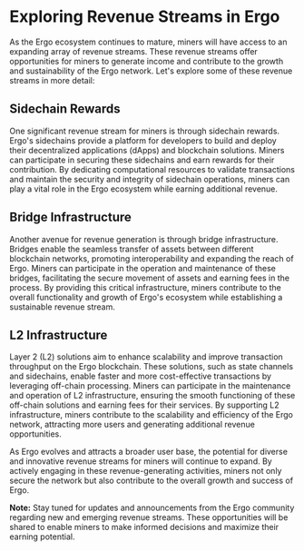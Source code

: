 # Exploring Revenue Streams in Ergo

As the Ergo ecosystem continues to mature, miners will have access to an expanding array of revenue streams. These revenue streams offer opportunities for miners to generate income and contribute to the growth and sustainability of the Ergo network. Let's explore some of these revenue streams in more detail:

## Sidechain Rewards

One significant revenue stream for miners is through sidechain rewards. Ergo's sidechains provide a platform for developers to build and deploy their decentralized applications (dApps) and blockchain solutions. Miners can participate in securing these sidechains and earn rewards for their contribution. By dedicating computational resources to validate transactions and maintain the security and integrity of sidechain operations, miners can play a vital role in the Ergo ecosystem while earning additional revenue.

## Bridge Infrastructure

Another avenue for revenue generation is through bridge infrastructure. Bridges enable the seamless transfer of assets between different blockchain networks, promoting interoperability and expanding the reach of Ergo. Miners can participate in the operation and maintenance of these bridges, facilitating the secure movement of assets and earning fees in the process. By providing this critical infrastructure, miners contribute to the overall functionality and growth of Ergo's ecosystem while establishing a sustainable revenue stream.

## L2 Infrastructure

Layer 2 (L2) solutions aim to enhance scalability and improve transaction throughput on the Ergo blockchain. These solutions, such as state channels and sidechains, enable faster and more cost-effective transactions by leveraging off-chain processing. Miners can participate in the maintenance and operation of L2 infrastructure, ensuring the smooth functioning of these off-chain solutions and earning fees for their services. By supporting L2 infrastructure, miners contribute to the scalability and efficiency of the Ergo network, attracting more users and generating additional revenue opportunities.

As Ergo evolves and attracts a broader user base, the potential for diverse and innovative revenue streams for miners will continue to expand. By actively engaging in these revenue-generating activities, miners not only secure the network but also contribute to the overall growth and success of Ergo.

**Note:** Stay tuned for updates and announcements from the Ergo community regarding new and emerging revenue streams. These opportunities will be shared to enable miners to make informed decisions and maximize their earning potential.